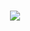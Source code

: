 <!-- ### Hi there 👋 -->

  <h3 align="center"><img align ="center" src="https://images.unsplash.com/photo-1682685797857-97de838c192e?auto=format&fit=crop&q=80&w=1587&ixlib=rb-4.0.3&ixid=M3wxMjA3fDF8MHxwaG90by1wYWdlfHx8fGVufDB8fHx8fA%3D%3D" /></h3>

<!--
**horacioloredogarcia/horacioloredogarcia** is a ✨ _special_ ✨ repository because its `README.md` (this file) appears on your GitHub profile.

Here are some ideas to get you started:

- 🔭 I’m currently working on ...
- 🌱 I’m currently learning ...
- 👯 I’m looking to collaborate on ...
- 🤔 I’m looking for help with ...
- 💬 Ask me about ...
- 📫 How to reach me: ...
- 😄 Pronouns: ...
- ⚡ Fun fact: ...
-->
